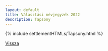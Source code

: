 ```yaml
---
layout: default
title: Választási névjegyzék 2022
description: Tapsony
---
```


{% include settlementHTMLs/Tapsony.html %}

[Vissza](../)